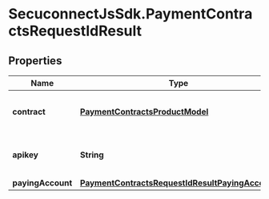 # SecuconnectJsSdk.PaymentContractsRequestIdResult

## Properties
Name | Type | Description | Notes
------------ | ------------- | ------------- | -------------
**contract** | [**PaymentContractsProductModel**](PaymentContractsProductModel.md) | The payment contract object | [optional] 
**apikey** | **String** | Returns the apikey of the created merchant | [optional] 
**payingAccount** | [**PaymentContractsRequestIdResultPayingAccount**](PaymentContractsRequestIdResultPayingAccount.md) |  | [optional] 


